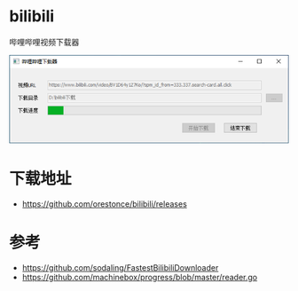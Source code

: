 # bilibili
哔哩哔哩视频下载器

![screenshot.png](image/screenshot.png)

# 下载地址
* https://github.com/orestonce/bilibili/releases

# 参考
* https://github.com/sodaling/FastestBilibiliDownloader
* https://github.com/machinebox/progress/blob/master/reader.go